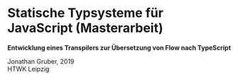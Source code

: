 # Statische Typsysteme für JavaScript (Masterarbeit)

**Entwicklung eines Transpilers zur Übersetzung von Flow nach TypeScript**

Jonathan Gruber, 2019<br />
HTWK Leipzig
